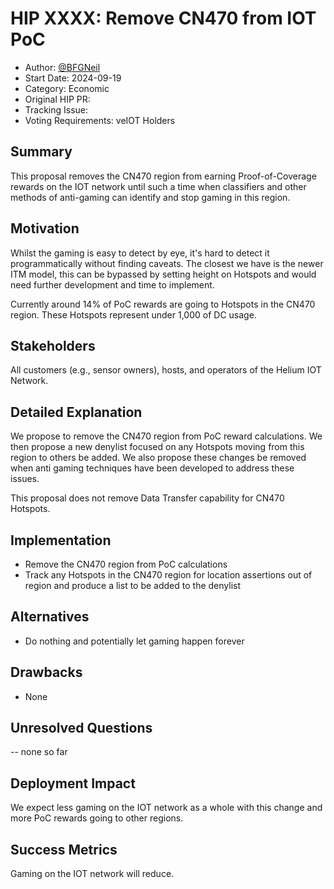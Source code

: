 # HIP XXXX: Remove CN470 from IOT PoC

- Author: [@BFGNeil](https://github.com/BFGNeil)
- Start Date: 2024-09-19
- Category: Economic
- Original HIP PR:
- Tracking Issue:
- Voting Requirements: veIOT Holders

## Summary

This proposal removes the CN470 region from earning Proof-of-Coverage rewards on the IOT network until such a time when classifiers and other methods of anti-gaming can identify and stop gaming in this region.

## Motivation

Whilst the gaming is easy to detect by eye, it's hard to detect it programmatically without finding caveats. The closest we have is the newer ITM model, this can be bypassed by setting height on Hotspots and would need further development and time to implement.

Currently around 14% of PoC rewards are going to Hotspots in the CN470 region. These Hotspots represent under 1,000 of DC usage.

## Stakeholders

All customers (e.g., sensor owners), hosts, and operators of the Helium IOT Network.

## Detailed Explanation

We propose to remove the CN470 region from PoC reward calculations. We then propose a new denylist focused on any Hotspots moving from this region to others be added. We also propose these changes be removed when anti gaming techniques have been developed to address these issues.

This proposal does not remove Data Transfer capability for CN470 Hotspots.

## Implementation

- Remove the CN470 region from PoC calculations
- Track any Hotspots in the CN470 region for location assertions out of region and produce a list to be added to the denylist

## Alternatives

- Do nothing and potentially let gaming happen forever

## Drawbacks

- None

## Unresolved Questions

-- none so far

## Deployment Impact

We expect less gaming on the IOT network as a whole with this change and more PoC rewards going to other regions.

## Success Metrics

Gaming on the IOT network will reduce.
